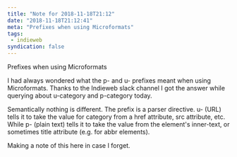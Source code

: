 ```yaml
---
title: "Note for 2018-11-18T21:12"
date: "2018-11-18T21:12:41"
meta: "Prefixes when using Microformats"
tags:
 - indieweb
syndication: false
---
```

Prefixes when using Microformats

I had always wondered what the p- and u- prefixes meant when using Microformats. Thanks to the Indieweb slack channel I got the answer while querying about u-category and p-category today.

Semantically nothing is different. The prefix is a parser directive. u- (URL) tells it to take the value for category from a href attribute, src attribute, etc. While p- (plain text) tells it to take the value from the element's inner-text, or sometimes title attribute (e.g. for abbr elements).

Making a note of this here in case I forget.
